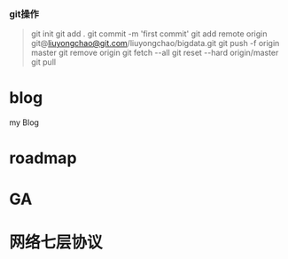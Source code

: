 ### git操作
> git init
> git add .
> git commit -m 'first commit'
> git add remote origin git@liuyongchao@git.com/liuyongchao/bigdata.git
> git push -f origin master
> git remove origin
> git fetch --all
> git reset --hard origin/master
> git pull

# blog
my Blog
# roadmap
# GA
# 网络七层协议
